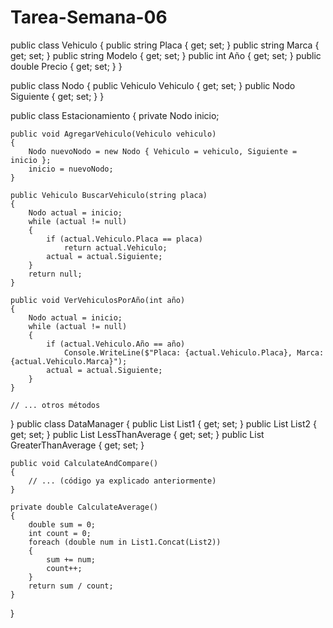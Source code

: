 # Tarea-Semana-06
public class Vehiculo
{
    public string Placa { get; set; }
    public string Marca { get; set; }
    public string Modelo { get; set; }
    public int Año { get; set; }
    public double Precio { get; set; }
}

public class Nodo
{
    public Vehiculo Vehiculo { get; set; }
    public Nodo Siguiente { get; set; }
}

public class Estacionamiento
{
    private Nodo inicio;

    public void AgregarVehiculo(Vehiculo vehiculo)
    {
        Nodo nuevoNodo = new Nodo { Vehiculo = vehiculo, Siguiente = inicio };
        inicio = nuevoNodo;
    }

    public Vehiculo BuscarVehiculo(string placa)
    {
        Nodo actual = inicio;
        while (actual != null)
        {
            if (actual.Vehiculo.Placa == placa)
                return actual.Vehiculo;
            actual = actual.Siguiente;
        }
        return null;
    }

    public void VerVehiculosPorAño(int año)
    {
        Nodo actual = inicio;
        while (actual != null)
        {
            if (actual.Vehiculo.Año == año)
                Console.WriteLine($"Placa: {actual.Vehiculo.Placa}, Marca: {actual.Vehiculo.Marca}");
            actual = actual.Siguiente;
        }
    }

    // ... otros métodos
}
public class DataManager
{
    public List<double> List1 { get; set; }
    public List<double> List2 { get; set; }
    public List<double> LessThanAverage { get; set; }
    public List<double> GreaterThanAverage { get; set; }

    public void CalculateAndCompare()
    {
        // ... (código ya explicado anteriormente)
    }

    private double CalculateAverage()
    {
        double sum = 0;
        int count = 0;
        foreach (double num in List1.Concat(List2))
        {
            sum += num;
            count++;
        }
        return sum / count;
    }
}
